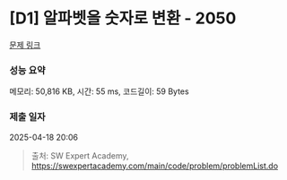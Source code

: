 # [D1] 알파벳을 숫자로 변환 - 2050 

[문제 링크](https://swexpertacademy.com/main/code/problem/problemDetail.do?contestProbId=AV5QLGxKAzQDFAUq) 

### 성능 요약

메모리: 50,816 KB, 시간: 55 ms, 코드길이: 59 Bytes

### 제출 일자

2025-04-18 20:06



> 출처: SW Expert Academy, https://swexpertacademy.com/main/code/problem/problemList.do
